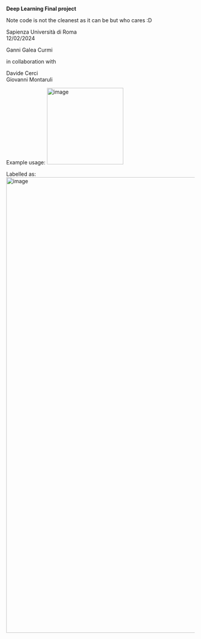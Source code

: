 **Deep Learning Final project**

Note code is not the cleanest as it can be but who cares :D



Sapienza Università di Roma <br>
12/02/2024

Ganni Galea Curmi <br>

in collaboration with 

Davide Cerci <br>
Giovanni Montaruli 

Example usage:
<img width="204" alt="image" src="https://github.com/Newtagnewme/Fomo-ML-project/assets/79207487/633eded5-8869-4778-86ff-8d884a558f58">

Labelled as: 
<img width="1215" alt="image" src="https://github.com/Newtagnewme/Fomo-ML-project/assets/79207487/1b5a99b8-b539-41ab-9ed0-0c5aba1e7f99">
